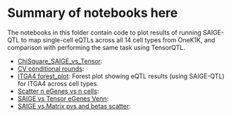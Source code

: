 # Summary of notebooks here

The notebooks in this folder contain code to plot results of running SAIGE-QTL to map single-cell eQTLs across all 14 cell types from OneK1K, and comparison with performing the same task using TensorQTL.

* [ChiSquare_SAIGE_vs_Tensor](ChiSquare_comparison_plot.ipynb): 
* [CV conditional rounds](Conditional_results.ipynb): 
* [ITGA4 forest_plot](Forest_Plot.ipynb): Forest plot showing eQTL results (using SAIGE-QTL) for ITGA4 across cell types.
* [Scatter n eGenes vs n cells](Number_of_eGenes_by_number_of_cells.ipynb):
* [SAIGE vs Tensor eGenes Venn](Venn_diagram.ipynb):
* [SAIGE vs Matrix pvs and betas scatter](pvals_and_betas_concordance_plots.ipynb): 
